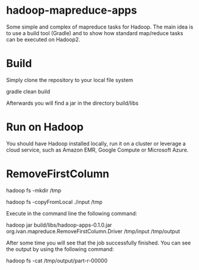 hadoop-mapreduce-apps
=========================

Some simple and complex of mapreduce tasks for Hadoop. The main idea is to use a build tool (Gradle) and to show how standard map/reduce tasks can be executed on Hadoop2.

Build
=========================

Simply clone the repository to your local file system

gradle clean build

Afterwards you will find a jar in the directory build/libs

Run on Hadoop
=========================

You should have Hadoop installed locally, run it on a cluster or leverage a cloud service, such as Amazon EMR, Google Compute or Microsoft Azure.


RemoveFirstColumn
=========

hadoop fs -mkdir /tmp

hadoop fs -copyFromLocal ./input /tmp

Execute in the command line the following command:

hadoop jar build/libs/hadoop-apps-0.1.0.jar org.ivan.mapreduce.RemoveFirstColumn.Driver /tmp/input /tmp/output

After some time you will see that the job successfully finished. You can see the output by using the following command:

hadoop fs -cat /tmp/output/part-r-00000
